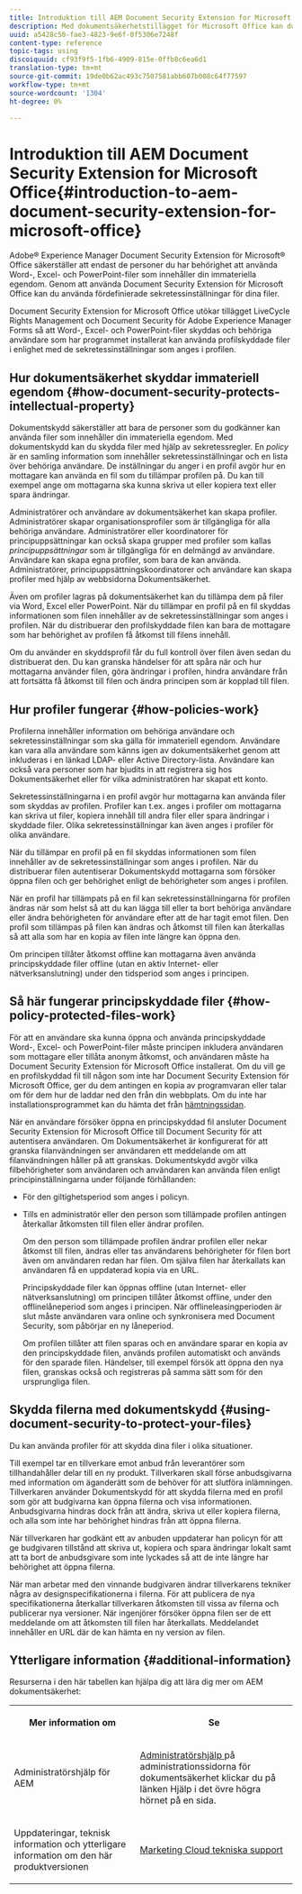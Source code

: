 ```yaml
---
title: Introduktion till AEM Document Security Extension for Microsoft Office
description: Med dokumentsäkerhetstillägget för Microsoft Office kan du använda fördefinierade sekretessinställningar för dina Microsoft Office-filer.
uuid: a5428c50-fae3-4823-9e6f-0f5306e7248f
content-type: reference
topic-tags: using
discoiquuid: cf93f9f5-1fb6-4909-815e-0ffb8c6ea6d1
translation-type: tm+mt
source-git-commit: 19de0b62ac493c7507581abb607b008c64f77597
workflow-type: tm+mt
source-wordcount: '1304'
ht-degree: 0%

---
```



# Introduktion till AEM Document Security Extension for Microsoft Office{#introduction-to-aem-document-security-extension-for-microsoft-office}

Adobe® Experience Manager Document Security Extension för Microsoft® Office säkerställer att endast de personer du har behörighet att använda Word-, Excel- och PowerPoint-filer som innehåller din immateriella egendom. Genom att använda Document Security Extension för Microsoft Office kan du använda fördefinierade sekretessinställningar för dina filer.

Document Security Extension for Microsoft Office utökar tillägget LiveCycle Rights Management och Document Security för Adobe Experience Manager Forms så att Word-, Excel- och PowerPoint-filer skyddas och behöriga användare som har programmet installerat kan använda profilskyddade filer i enlighet med de sekretessinställningar som anges i profilen.

## Hur dokumentsäkerhet skyddar immateriell egendom {#how-document-security-protects-intellectual-property}

Dokumentskydd säkerställer att bara de personer som du godkänner kan använda filer som innehåller din immateriella egendom. Med dokumentskydd kan du skydda filer med hjälp av sekretessregler. En *policy* är en samling information som innehåller sekretessinställningar och en lista över behöriga användare. De inställningar du anger i en profil avgör hur en mottagare kan använda en fil som du tillämpar profilen på. Du kan till exempel ange om mottagarna ska kunna skriva ut eller kopiera text eller spara ändringar.

Administratörer och användare av dokumentsäkerhet kan skapa profiler. Administratörer skapar organisationsprofiler som är tillgängliga för alla behöriga användare. Administratörer eller koordinatorer för principuppsättningar kan också skapa grupper med profiler som kallas *principuppsättningar* som är tillgängliga för en delmängd av användare. Användare kan skapa egna profiler, som bara de kan använda. Administratörer, principuppsättningskoordinatorer och användare kan skapa profiler med hjälp av webbsidorna Dokumentsäkerhet.

Även om profiler lagras på dokumentsäkerhet kan du tillämpa dem på filer via Word, Excel eller PowerPoint. När du tillämpar en profil på en fil skyddas informationen som filen innehåller av de sekretessinställningar som anges i profilen. När du distribuerar den profilskyddade filen kan bara de mottagare som har behörighet av profilen få åtkomst till filens innehåll.

Om du använder en skyddsprofil får du full kontroll över filen även sedan du distribuerat den. Du kan granska händelser för att spåra när och hur mottagarna använder filen, göra ändringar i profilen, hindra användare från att fortsätta få åtkomst till filen och ändra principen som är kopplad till filen.

## Hur profiler fungerar {#how-policies-work}

Profilerna innehåller information om behöriga användare och sekretessinställningar som ska gälla för immateriell egendom. Användare kan vara alla användare som känns igen av dokumentsäkerhet genom att inkluderas i en länkad LDAP- eller Active Directory-lista. Användare kan också vara personer som har bjudits in att registrera sig hos Dokumentsäkerhet eller för vilka administratören har skapat ett konto.

Sekretessinställningarna i en profil avgör hur mottagarna kan använda filer som skyddas av profilen. Profiler kan t.ex. anges i profiler om mottagarna kan skriva ut filer, kopiera innehåll till andra filer eller spara ändringar i skyddade filer. Olika sekretessinställningar kan även anges i profiler för olika användare.

När du tillämpar en profil på en fil skyddas informationen som filen innehåller av de sekretessinställningar som anges i profilen. När du distribuerar filen autentiserar Dokumentskydd mottagarna som försöker öppna filen och ger behörighet enligt de behörigheter som anges i profilen.

När en profil har tillämpats på en fil kan sekretessinställningarna för profilen ändras när som helst så att du kan lägga till eller ta bort behöriga användare eller ändra behörigheten för användare efter att de har tagit emot filen. Den profil som tillämpas på filen kan ändras och åtkomst till filen kan återkallas så att alla som har en kopia av filen inte längre kan öppna den.

Om principen tillåter åtkomst offline kan mottagarna även använda principskyddade filer offline (utan en aktiv Internet- eller nätverksanslutning) under den tidsperiod som anges i principen.

## Så här fungerar principskyddade filer {#how-policy-protected-files-work}

För att en användare ska kunna öppna och använda principskyddade Word-, Excel- och PowerPoint-filer måste principen inkludera användaren som mottagare eller tillåta anonym åtkomst, och användaren måste ha Document Security Extension för Microsoft Office installerat. Om du vill ge en profilskyddad fil till någon som inte har Document Security Extension för Microsoft Office, ger du dem antingen en kopia av programvaran eller talar om för dem hur de laddar ned den från din webbplats. Om du inte har installationsprogrammet kan du hämta det från [hämtningssidan](https://www.adobe.com/products/livecycle/rightsmanagement/extension/downloads.html).

När en användare försöker öppna en principskyddad fil ansluter Document Security Extension för Microsoft Office till Document Security för att autentisera användaren. Om Dokumentsäkerhet är konfigurerat för att granska filanvändningen ser användaren ett meddelande om att filanvändningen håller på att granskas. Dokumentskydd avgör vilka filbehörigheter som användaren och användaren kan använda filen enligt principinställningarna under följande förhållanden:

* För den giltighetsperiod som anges i policyn.
* Tills en administratör eller den person som tillämpade profilen antingen återkallar åtkomsten till filen eller ändrar profilen.

   Om den person som tillämpade profilen ändrar profilen eller nekar åtkomst till filen, ändras eller tas användarens behörigheter för filen bort även om användaren redan har filen. Om själva filen har återkallats kan användaren få en uppdaterad kopia via en URL.

   Principskyddade filer kan öppnas offline (utan Internet- eller nätverksanslutning) om principen tillåter åtkomst offline, under den offlinelåneperiod som anges i principen. När offlineleasingperioden är slut måste användaren vara online och synkronisera med Document Security, som påbörjar en ny låneperiod.

   Om profilen tillåter att filen sparas och en användare sparar en kopia av den principskyddade filen, används profilen automatiskt och används för den sparade filen. Händelser, till exempel försök att öppna den nya filen, granskas också och registreras på samma sätt som för den ursprungliga filen.

## Skydda filerna med dokumentskydd {#using-document-security-to-protect-your-files}

Du kan använda profiler för att skydda dina filer i olika situationer.

Till exempel tar en tillverkare emot anbud från leverantörer som tillhandahåller delar till en ny produkt. Tillverkaren skall förse anbudsgivarna med information om äganderätt som de behöver för att slutföra inlämningen. Tillverkaren använder Dokumentskydd för att skydda filerna med en profil som gör att budgivarna kan öppna filerna och visa informationen. Anbudsgivarna hindras dock från att ändra, skriva ut eller kopiera filerna, och alla som inte har behörighet hindras från att öppna filerna.

När tillverkaren har godkänt ett av anbuden uppdaterar han policyn för att ge budgivaren tillstånd att skriva ut, kopiera och spara ändringar lokalt samt att ta bort de anbudsgivare som inte lyckades så att de inte längre har behörighet att öppna filerna.

När man arbetar med den vinnande budgivaren ändrar tillverkarens tekniker några av designspecifikationerna i filerna. För att publicera de nya specifikationerna återkallar tillverkaren åtkomsten till vissa av filerna och publicerar nya versioner. När ingenjörer försöker öppna filen ser de ett meddelande om att åtkomsten till filen har återkallats. Meddelandet innehåller en URL där de kan hämta en ny version av filen.

## Ytterligare information {#additional-information}

Resurserna i den här tabellen kan hjälpa dig att lära dig mer om AEM dokumentsäkerhet:

<table >
 <tbody>
  <tr>
   <th><p>Mer information om</p> </th>
   <th><p>Se</p> </th>
  </tr>
  <tr>
   <td><p>Administratörshjälp för AEM</p> </td>
   <td><p><a href="http://www.adobe.com/go/learn_aemforms_admin_65">Administratörshjälp </a> på administrationssidorna för dokumentsäkerhet klickar du på länken Hjälp i det övre högra hörnet på en sida.</p> </td>
  </tr>
  <tr>
   <td><p>Uppdateringar, teknisk information och ytterligare information om den här produktversionen</p> </td>
   <td><p><a href="https://helpx.adobe.com/marketing-cloud/contact-support.html">Marketing Cloud tekniska support</a></p> </td>
  </tr>
 </tbody>
</table>

